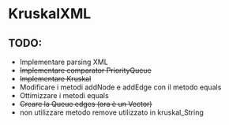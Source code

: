 # KruskalXML

## TODO:
- Implementare parsing XML
- ~~Implementare comparator PriorityQueue~~
- ~~Implementare Kruskal~~
- Modificare i metodi addNode e addEdge con il metodo equals
- Ottimizzare i metodi equals
- ~~Creare la Queue edges (ora è un Vector)~~
- non utilizzare metodo remove utilizzato in kruskal_String

